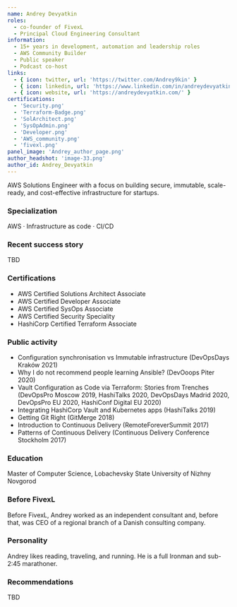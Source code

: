 ```yaml
---
name: Andrey Devyatkin
roles:
  - co-founder of FivexL
  - Principal Cloud Engineering Consultant
information:
  - 15+ years in development, automation and leadership roles
  - AWS Community Builder
  - Public speaker
  - Podcast co-host
links:
  - { icon: twitter, url: 'https://twitter.com/Andrey9kin' }
  - { icon: linkedin, url: 'https://www.linkedin.com/in/andreydevyatkin/' }
  - { icon: website, url: 'https://andreydevyatkin.com/' }
certifications:
  - 'Security.png'
  - 'Terraform-Badge.png'
  - 'SolArchitect.png'
  - 'SysOpAdmin.png'
  - 'Developer.png'
  - 'AWS_community.png'
  - 'fivexl.png'
panel_image: 'Andrey_author_page.png'
author_headshot: 'image-33.png'
author_id: Andrey_Devyatkin
---
```

AWS Solutions Engineer with a focus on building secure, immutable, scale-ready, and cost-effective infrastructure for startups.

### Specialization

AWS · Infrastructure as code · CI/CD

### Recent success story
TBD

### Certifications
* AWS Certified Solutions Architect Associate
* AWS Certified Developer Associate
* AWS Certified SysOps Associate
* AWS Certified Security Speciality
* HashiCorp Certified Terraform Associate

### Public activity
- Configuration synchronisation vs Immutable infrastructure (DevOpsDays Kraków 2021)
- Why I do not recommend people learning Ansible? (DevOoops Piter 2020)
- Vault Configuration as Code via Terraform: Stories from Trenches (DevOpsPro Moscow 2019, HashiTalks 2020, DevOpsDays Madrid 2020, DevOpsPro EU 2020, HashiConf Digital EU 2020)
- Integrating HashiCorp Vault and Kubernetes apps (HashiTalks 2019)
- Getting Git Right (GitMerge 2018)
- Introduction to Continuous Delivery (RemoteForeverSummit 2017)
- Patterns of Continuous Delivery (Continuous Delivery Conference Stockholm 2017)

### Education
Master of Computer Science, Lobachevsky State University of Nizhny Novgorod
### Before FivexL
Before FivexL, Andrey worked as an independent consultant and, before that, was CEO of a regional branch of a Danish consulting company.
### Personality
Andrey likes reading, traveling, and running. He is a full Ironman and sub-2:45 marathoner.

### Recommendations
TBD